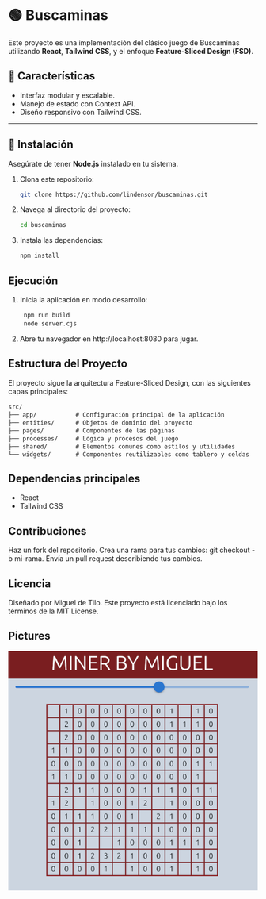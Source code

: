 # 🟢 Buscaminas 

Este proyecto es una implementación del clásico juego de 
Buscaminas utilizando **React**, **Tailwind CSS**, 
y el enfoque **Feature-Sliced Design (FSD)**.

## 🌟  Características

- Interfaz modular y escalable.
- Manejo de estado con Context API.
- Diseño responsivo con Tailwind CSS.

---
## 🚀 Instalación

Asegúrate de tener **Node.js** instalado en tu sistema.

1. Clona este repositorio:
   ```bash
   git clone https://github.com/lindenson/buscaminas.git
   
2. Navega al directorio del proyecto:

    ```bash
    cd buscaminas
    ```

3. Instala las dependencias:

    ```bash
    npm install
    ```

## Ejecución
1. Inicia la aplicación en modo desarrollo:

   ```bash
    npm run build
    node server.cjs    
   ```
    
2. Abre tu navegador en http://localhost:8080 para jugar.

## Estructura del Proyecto
El proyecto sigue la arquitectura Feature-Sliced Design, con las siguientes capas principales:

```plaintext
src/
├── app/           # Configuración principal de la aplicación
├── entities/      # Objetos de dominio del proyecto
├── pages/         # Componentes de las páginas
├── processes/     # Lógica y procesos del juego
├── shared/        # Elementos comunes como estilos y utilidades
└── widgets/       # Componentes reutilizables como tablero y celdas

```
## Dependencias principales
- React<br/>
- Tailwind CSS

## Contribuciones
Haz un fork del repositorio.
Crea una rama para tus cambios: git checkout -b mi-rama.
Envía un pull request describiendo tus cambios.

## Licencia
Diseñado por Miguel de Tilo.
Este proyecto está licenciado bajo los términos de la MIT License.

## Pictures
![plot](./assets/screen.png)